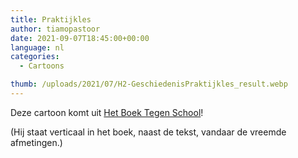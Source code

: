 ```yaml
---
title: Praktijkles
author: tiamopastoor
date: 2021-09-07T18:45:00+00:00
language: nl
categories:
  - Cartoons

thumb: /uploads/2021/07/H2-GeschiedenisPraktijkles_result.webp
---
```


Deze cartoon komt uit [Het Boek Tegen School][1]!

(Hij staat verticaal in het boek, naast de tekst, vandaar de vreemde afmetingen.)

 [1]: /books/het-boek-tegen-school/